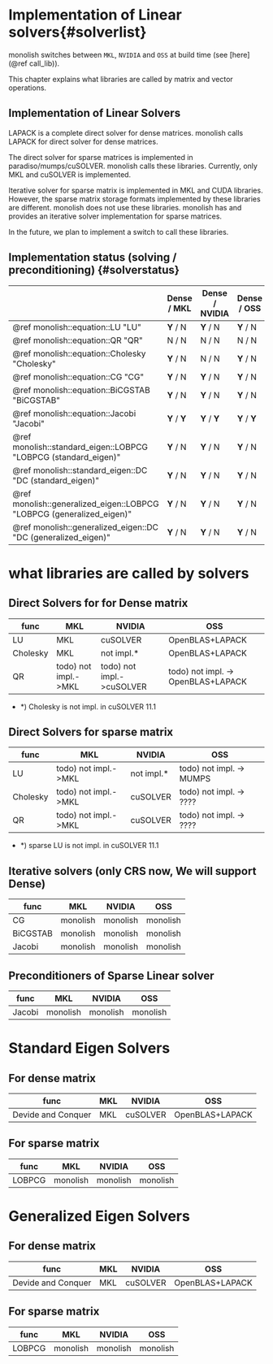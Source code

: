 # Implementation of Linear solvers{#solverlist}
monolish switches between `MKL`, `NVIDIA` and `OSS` at build time (see [here](@ref call_lib)).

This chapter explains what libraries are called by matrix and vector operations.

## Implementation of Linear Solvers
LAPACK is a complete direct solver for dense matrices. monolish calls LAPACK for direct solver for dense matrices.

The direct solver for sparse matrices is implemented in paradiso/mumps/cuSOLVER. monolish calls these libraries. Currently, only MKL and cuSOLVER is implemented.

Iterative solver for sparse matrix is implemented in MKL and CUDA libraries. However, the sparse matrix storage formats implemented by these libraries are different.
monolish does not use these libraries.
monolish has and provides an iterative solver implementation for sparse matrices.

In the future, we plan to implement a switch to call these libraries.


## Implementation status (solving / preconditioning) {#solverstatus}

|                                                                          | Dense / MKL   | Dense / NVIDIA | Dense / OSS   | Sparse / MKL  | Sparse / NVIDIA | Sparse / OSS  | LinearOperator   / MKL | LinearOperator / NVIDIA | LinearOperator / OSS |
|--------------------------------------------------------------------------|---------------|----------------|---------------|---------------|-----------------|---------------|------------------------|-------------------------|----------------------|
| \@ref monolish::equation::LU   "LU"                                      | **Y** / N     | **Y** / N      | **Y** / N     | N / N         | N / N           | N / N         | N / N                  | N / N                   | N / N                |
| \@ref monolish::equation::QR   "QR"                                      | N / N         | N / N          | N / N         | N / N         | **Y** / N       | N / N         | N / N                  | N / N                   | N / N                |
| \@ref monolish::equation::Cholesky   "Cholesky"                          | **Y** / N     | N / N          | **Y** / N     | N / N         | **Y** / N       | N / N         | N / N                  | N / N                   | N / N                |
| \@ref monolish::equation::CG   "CG"                                      | **Y** / N     | **Y** / N      | **Y** / N     | **Y** / N     | **Y** / N       | **Y** / N     | N / N                  | N / N                   | N / N                |
| \@ref monolish::equation::BiCGSTAB   "BiCGSTAB"                          | **Y** / N     | **Y** / N      | **Y** / N     | **Y** / N     | **Y** / N       | **Y** / N     | N / N                  | N / N                   | N / N                |
| \@ref monolish::equation::Jacobi   "Jacobi"                              | **Y** / **Y** | **Y** / **Y**  | **Y** / **Y** | **Y** / **Y** | **Y** / **Y**   | **Y** / **Y** | N / N                  | N / N                   | N / N                |
| \@ref monolish::standard_eigen::LOBPCG   "LOBPCG (standard_eigen)"       | **Y** / N     | **Y** / N      | **Y** / N     | **Y** / N     | **Y** / N       | **Y** / N     | N / N                  | N / N                   | N / N                |
| \@ref monolish::standard_eigen::DC   "DC (standard_eigen)"               | **Y** / N     | **Y** / N      | **Y** / N     | N / N         | N / N           | N / N         | N / N                  | N / N                   | N / N                |
| \@ref monolish::generalized_eigen::LOBPCG   "LOBPCG (generalized_eigen)" | **Y** / N     | **Y** / N      | **Y** / N     | **Y** / N     | **Y** / N       | **Y** / N     | N / N                  | N / N                   | N / N                |
| \@ref monolish::generalized_eigen::DC   "DC (generalized_eigen)"         | **Y** / N     | **Y** / N      | **Y** / N     | N / N         | N / N           | N / N         | N / N                  | N / N                   | N / N                |

# what libraries are called by solvers

## Direct Solvers for for Dense matrix
| func     | MKL                                          | NVIDIA                    | OSS                                    |
|----------|----------------------------------------------|---------------------------|--------------------------------------- |
| LU       | MKL                                          | cuSOLVER                  | OpenBLAS+LAPACK                        |
| Cholesky | MKL                                          | not impl.*                | OpenBLAS+LAPACK                        |
| QR       | todo) not impl.->MKL                         | todo) not impl.->cuSOLVER | todo) not impl. -> OpenBLAS+LAPACK     |

- *) Cholesky is not impl. in cuSOLVER 11.1

## Direct Solvers for sparse matrix
| func     | MKL                            | NVIDIA           | OSS                             |
|----------|--------------------------------|------------------|-------------------------------- |
| LU       | todo) not impl.->MKL           | not impl.*       | todo) not impl. -> MUMPS        |
| Cholesky | todo) not impl.->MKL           | cuSOLVER         | todo) not impl. -> ????         |
| QR       | todo) not impl.->MKL           | cuSOLVER         | todo) not impl. -> ????         |

- *) sparse LU is not impl. in cuSOLVER 11.1

## Iterative solvers (only CRS now, We will support Dense)

| func     | MKL            | NVIDIA         | OSS            |
|----------|----------------|----------------|----------------|
| CG       | monolish       | monolish       | monolish       |
| BiCGSTAB | monolish       | monolish       | monolish       |
| Jacobi   | monolish       | monolish       | monolish       |

## Preconditioners of Sparse Linear solver

| func   | MKL            | NVIDIA   | OSS      |
|--------|----------------|----------|----------|
| Jacobi | monolish       | monolish | monolish |

# Standard Eigen Solvers

## For dense matrix

| func                     | MKL       | NVIDIA         | OSS             |
|--------------------------|-----------|----------------|-----------------|
| Devide and Conquer       | MKL       | cuSOLVER       | OpenBLAS+LAPACK |

## For sparse matrix

| func                     | MKL       | NVIDIA         | OSS             |
|--------------------------|-----------|----------------|-----------------|
| LOBPCG                   | monolish  | monolish       | monolish        |

# Generalized Eigen Solvers

## For dense matrix

| func                     | MKL       | NVIDIA         | OSS             |
|--------------------------|-----------|----------------|-----------------|
| Devide and Conquer       | MKL       | cuSOLVER       | OpenBLAS+LAPACK |


## For sparse matrix

| func                     | MKL       | NVIDIA         | OSS             |
|--------------------------|-----------|----------------|-----------------|
| LOBPCG                   | monolish  | monolish       | monolish        |
